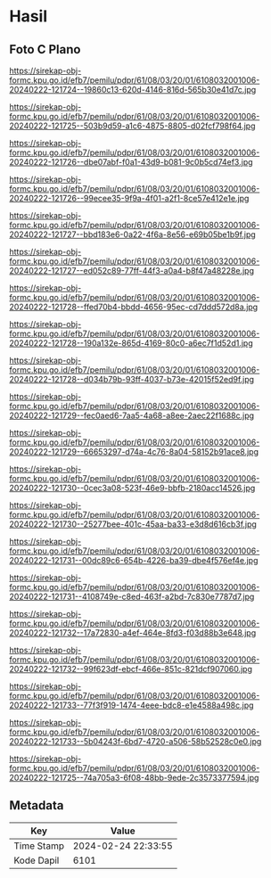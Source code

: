 # Hasil

## Foto C Plano

https://sirekap-obj-formc.kpu.go.id/efb7/pemilu/pdpr/61/08/03/20/01/6108032001006-20240222-121724--19860c13-620d-4146-816d-565b30e41d7c.jpg

https://sirekap-obj-formc.kpu.go.id/efb7/pemilu/pdpr/61/08/03/20/01/6108032001006-20240222-121725--503b9d59-a1c6-4875-8805-d02fcf798f64.jpg

https://sirekap-obj-formc.kpu.go.id/efb7/pemilu/pdpr/61/08/03/20/01/6108032001006-20240222-121726--dbe07abf-f0a1-43d9-b081-9c0b5cd74ef3.jpg

https://sirekap-obj-formc.kpu.go.id/efb7/pemilu/pdpr/61/08/03/20/01/6108032001006-20240222-121726--99ecee35-9f9a-4f01-a2f1-8ce57e412e1e.jpg

https://sirekap-obj-formc.kpu.go.id/efb7/pemilu/pdpr/61/08/03/20/01/6108032001006-20240222-121727--bbd183e6-0a22-4f6a-8e56-e69b05be1b9f.jpg

https://sirekap-obj-formc.kpu.go.id/efb7/pemilu/pdpr/61/08/03/20/01/6108032001006-20240222-121727--ed052c89-77ff-44f3-a0a4-b8f47a48228e.jpg

https://sirekap-obj-formc.kpu.go.id/efb7/pemilu/pdpr/61/08/03/20/01/6108032001006-20240222-121728--ffed70b4-bbdd-4656-95ec-cd7ddd572d8a.jpg

https://sirekap-obj-formc.kpu.go.id/efb7/pemilu/pdpr/61/08/03/20/01/6108032001006-20240222-121728--190a132e-865d-4169-80c0-a6ec7f1d52d1.jpg

https://sirekap-obj-formc.kpu.go.id/efb7/pemilu/pdpr/61/08/03/20/01/6108032001006-20240222-121728--d034b79b-93ff-4037-b73e-42015f52ed9f.jpg

https://sirekap-obj-formc.kpu.go.id/efb7/pemilu/pdpr/61/08/03/20/01/6108032001006-20240222-121729--fec0aed6-7aa5-4a68-a8ee-2aec22f1688c.jpg

https://sirekap-obj-formc.kpu.go.id/efb7/pemilu/pdpr/61/08/03/20/01/6108032001006-20240222-121729--66653297-d74a-4c76-8a04-58152b91ace8.jpg

https://sirekap-obj-formc.kpu.go.id/efb7/pemilu/pdpr/61/08/03/20/01/6108032001006-20240222-121730--0cec3a08-523f-46e9-bbfb-2180acc14526.jpg

https://sirekap-obj-formc.kpu.go.id/efb7/pemilu/pdpr/61/08/03/20/01/6108032001006-20240222-121730--25277bee-401c-45aa-ba33-e3d8d616cb3f.jpg

https://sirekap-obj-formc.kpu.go.id/efb7/pemilu/pdpr/61/08/03/20/01/6108032001006-20240222-121731--00dc89c6-654b-4226-ba39-dbe4f576ef4e.jpg

https://sirekap-obj-formc.kpu.go.id/efb7/pemilu/pdpr/61/08/03/20/01/6108032001006-20240222-121731--4108749e-c8ed-463f-a2bd-7c830e7787d7.jpg

https://sirekap-obj-formc.kpu.go.id/efb7/pemilu/pdpr/61/08/03/20/01/6108032001006-20240222-121732--17a72830-a4ef-464e-8fd3-f03d88b3e648.jpg

https://sirekap-obj-formc.kpu.go.id/efb7/pemilu/pdpr/61/08/03/20/01/6108032001006-20240222-121732--99f623df-ebcf-466e-851c-821dcf907060.jpg

https://sirekap-obj-formc.kpu.go.id/efb7/pemilu/pdpr/61/08/03/20/01/6108032001006-20240222-121733--77f3f919-1474-4eee-bdc8-e1e4588a498c.jpg

https://sirekap-obj-formc.kpu.go.id/efb7/pemilu/pdpr/61/08/03/20/01/6108032001006-20240222-121733--5b04243f-6bd7-4720-a506-58b52528c0e0.jpg

https://sirekap-obj-formc.kpu.go.id/efb7/pemilu/pdpr/61/08/03/20/01/6108032001006-20240222-121725--74a705a3-6f08-48bb-9ede-2c3573377594.jpg


## Metadata

| Key        | Value               |
| ---------- | ------------------- |
| Time Stamp | 2024-02-24 22:33:55 |
| Kode Dapil | 6101                |



